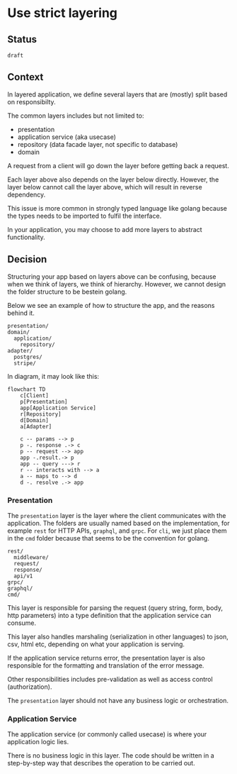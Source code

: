 # Use strict layering

## Status

`draft`

## Context

In layered application, we define several layers that are (mostly) split based on responsibilty.

The common layers includes but not limited to:

- presentation
- application service (aka usecase)
- repository (data facade layer, not specific to database)
- domain

A request from a client will go down the layer before getting back a request.

Each layer above also depends on the layer below directly. However, the layer below cannot call the layer above, which will result in reverse dependency.

This issue is more common in strongly typed language like golang because the types needs to be imported to fulfil the interface.

In your application, you may choose to add more layers to abstract functionality.

## Decision

Structuring your app based on layers above can be confusing, because when we think of layers, we think of hierarchy. However, we cannot design the folder structure to be bestein golang.

Below we see an example of how to structure the app, and the reasons behind it.

```
presentation/
domain/
  application/
    repository/
adapter/
  postgres/
  stripe/
```

In diagram, it may look like this:

```mermaid
flowchart TD
    c[Client]
    p[Presentation]
    app[Application Service]
    r[Repository]
    d[Domain]
    a[Adapter]

    c -- params --> p
    p -. response .-> c
    p -- request --> app
    app -.result.-> p    
    app -- query ---> r
    r -- interacts with --> a
    a -- maps to --> d
    d -. resolve .-> app
```

### Presentation

The `presentation` layer is the layer where the client communicates with the application. The folders are usually named based on the implementation, for example `rest` for HTTP APIs, `graphql`, and `grpc`. For `cli`, we just place them in the `cmd` folder because that seems to be the convention for golang.

```
rest/
  middleware/
  request/
  response/
  api/v1
grpc/
graphql/
cmd/
```

This layer is responsible for parsing the request (query string, form, body, http parameters) into a type definition that the application service can consume. 

This layer also handles marshaling (serialization in other languages) to json, csv, html etc, depending on what your application is serving.

If the application service returns error, the presentation layer is also responsible for the formatting and translation of the error message.

Other responsibilities includes pre-validation as well as access control (authorization).

The `presentation` layer should not have any business logic or orchestration.

### Application Service

The application service (or commonly called usecase) is where your application logic lies.


There is no business logic in this layer. The code should be written in a step-by-step way that describes the operation to be carried out.

